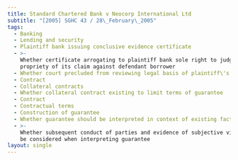 ```yaml
---
title: Standard Chartered Bank v Neocorp International Ltd
subtitle: "[2005] SGHC 43 / 28\_February\_2005"
tags:
  - Banking
  - Lending and security
  - Plaintiff bank issuing conclusive evidence certificate
  - >-
    Whether certificate arrogating to plaintiff bank sole right to judge
    propriety of its claim against defendant borrower
  - Whether court precluded from reviewing legal basis of plaintiff\'s claim
  - Contract
  - Collateral contracts
  - Whether collateral contract existing to limit terms of guarantee
  - Contract
  - Contractual terms
  - Construction of guarantee
  - Whether guarantee should be interpreted in context of existing facts
  - >-
    Whether subsequent conduct of parties and evidence of subjective views may
    be considered when interpreting guarantee
layout: single
---
```


